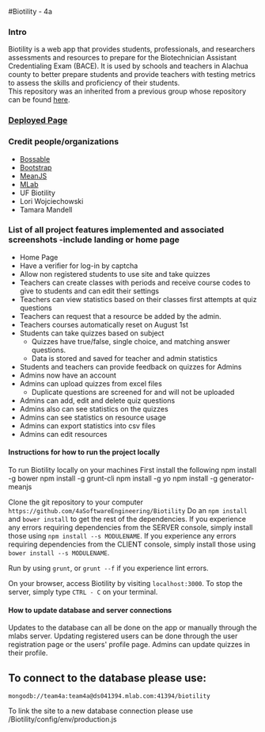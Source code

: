 #Biotility - 4a

### Intro
Biotility is a web app that provides students, professionals, and researchers assessments and resources to prepare for the Biotechnician Assistant Credentialing Exam (BACE). It is used by schools and teachers in Alachua county to better prepare students and provide teachers with testing metrics to assess the skills and proficiency of their students.  
This repository was an inherited from a previous group whose repository can be found [here](https://github.com/SoftwareEngineering5c/Biotility). 

### [Deployed Page]()

### Credit people/organizations
- [Bossable](http://www.bossable.com/)
- [Bootstrap](http://getbootstrap.com/)
- [MeanJS](http://meanjs.org/)
- [MLab](http://www.mlab.com)
- UF Biotility
- Lori Wojciechowski
- Tamara Mandell

### List of all project features implemented and associated screenshots -include landing or home page
- Home Page
- Have a verifier for log-in by captcha 
- Allow non registered students to use site and take quizzes
- Teachers can create classes with periods and receive course codes to give to students and can edit their settings
- Teachers can view statistics based on their classes first attempts at quiz questions
- Teachers can request that a resource be added by the admin.
- Teachers courses automatically reset on August 1st
- Students can take quizzes based on subject 
	- Quizzes have true/false, single choice, and matching answer questions.
	- Data is stored and saved for teacher and admin statistics
- Students and teachers can provide feedback on quizzes for Admins
- Admins now have an account
- Admins can upload quizzes from excel files
	- Duplicate questions are screened for and will not be uploaded 
- Admins can add, edit and delete quiz questions 
- Admins also can see statistics on the quizzes  
- Admins can see statistics on resource usage 
- Admins can export statistics into csv files 
- Admins can edit resources

#### Instructions for how to run the project locally
To run Biotility locally on your machines 
First install the following 
npm install -g bower
npm install -g grunt-cli
npm install -g yo
npm install -g generator-meanjs

Clone the git repository to your computer `https://github.com/4aSoftwareEngineering/Biotility`
Do an `npm install` and `bower install` to get the rest of the dependencies.
If you experience any errors requiring dependencies from the SERVER console, simply install those using `npm install --s MODULENAME`.
If you experience any errors requiring dependencies from the CLIENT console, simply install those using `bower install --s MODULENAME`.

Run by using `grunt`, or `grunt --f` if you experience lint errors.

On your browser, access Biotility by visiting `localhost:3000`.
To stop the server, simply type `CTRL - C` on your terminal. 

#### How to update database and server connections
Updates to the database can all be done on the app or manually through the mlabs server. 
Updating registered users can be done through the user registration page or the users' profile page. 
Admins can update quizzes in their profile. 

## To connect to the database please use: 
`mongodb://team4a:team4a@ds041394.mlab.com:41394/biotility`

To link the site to a new database connection please use 
/Biotility/config/env/production.js



